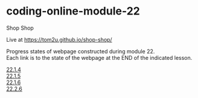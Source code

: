 # coding-online-module-22

Shop Shop  

Live at https://tom2u.github.io/shop-shop/  

Progress states of webpage constructed during module 22.  
Each link is to the state of the webpage at the END of the indicated lesson.  

[22.1.4](https://github.com/tom2u/coding-online-module-22/tree/master/22.1.4)  
[22.1.5](https://github.com/tom2u/coding-online-module-22/tree/master/22.1.5)  
[22.1.6](https://github.com/tom2u/coding-online-module-22/tree/master/22.1.6)  
[22.2.6](https://github.com/tom2u/coding-online-module-22/tree/master/22.2.6)  

